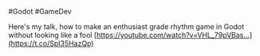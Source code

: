 #Godot #GameDev

Here's my talk, how to make an enthusiast grade rhythm game in Godot without looking like a fool [https://youtube.com/watch?v=VHL_79pVBas…](https://t.co/SpI35HazQp) 